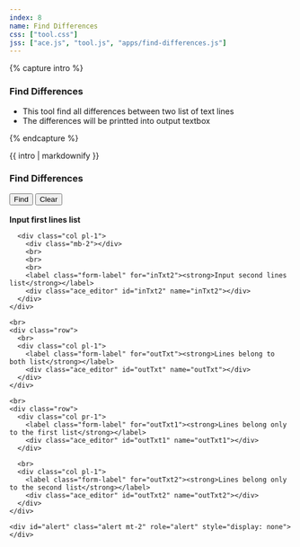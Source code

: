 ```yaml
---
index: 8
name: Find Differences
css: ["tool.css"]
jss: ["ace.js", "tool.js", "apps/find-differences.js"]
---
```

{% capture intro %}
### Find Differences
<!-- separator -->
- This tool find all differences between two list of text lines
- The differences will be printted into output textbox
<!-- separator -->
{% endcapture %}

<div id="intro" class="tool-wrapper mb-4">
  {{ intro | markdownify }}
  <div id="alertIntro" class="alert mt-2" role="alert" style="display: none"></div>
</div>

<div class="tool-wrapper">
  <h3>Find Differences</h3>

  <div class="no-gutters mt-2">
    <div class="row">
      <div class="col pr-1">
        <button id="find" type="button" class="btn btn-outline-dark my-2">Find</button>
        <button id="clearDiff" type="button" class="btn btn-outline-dark my-2">Clear</button>
        <br>
        <br>
        <label class="form-label" for="inTxt1"><strong>Input first lines list</strong></label>
        <div class="ace_editor" id="inTxt1" name="inTxt1"></div>
      </div>

      <div class="col pl-1">
        <div class="mb-2"></div>
        <br>
        <br>
        <br>
        <label class="form-label" for="inTxt2"><strong>Input second lines list</strong></label>
        <div class="ace_editor" id="inTxt2" name="inTxt2"></div>
      </div>
    </div>

    <br>
    <div class="row">
      <br>
      <div class="col pl-1">
        <label class="form-label" for="outTxt"><strong>Lines belong to both list</strong></label>
        <div class="ace_editor" id="outTxt" name="outTxt"></div>
      </div>
    </div>

    <br>
    <div class="row">
      <div class="col pr-1">
        <label class="form-label" for="outTxt1"><strong>Lines belong only to the first list</strong></label>
        <div class="ace_editor" id="outTxt1" name="outTxt1"></div>
      </div>

      <br>
      <div class="col pl-1">
        <label class="form-label" for="outTxt2"><strong>Lines belong only to the second list</strong></label>
        <div class="ace_editor" id="outTxt2" name="outTxt2"></div>
      </div>
    </div>

    <div id="alert" class="alert mt-2" role="alert" style="display: none"></div>
  </div>
</div>
